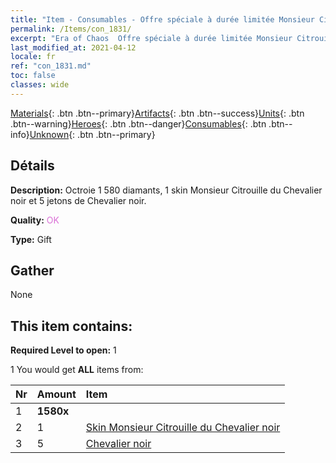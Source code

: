 ```yaml
---
title: "Item - Consumables - Offre spéciale à durée limitée Monsieur Citrouille"
permalink: /Items/con_1831/
excerpt: "Era of Chaos  Offre spéciale à durée limitée Monsieur Citrouille"
last_modified_at: 2021-04-12
locale: fr
ref: "con_1831.md"
toc: false
classes: wide
---
```

 [Materials](/fr/Items/){: .btn .btn--primary}[Artifacts](/fr/Items/Artifacts/){: .btn .btn--success}[Units](/fr/Items/Units/){: .btn .btn--warning}[Heroes](/fr/Items/Heroes/){: .btn .btn--danger}[Consumables](/fr/Items/Consumables/){: .btn .btn--info}[Unknown](/fr/Items/Unknown/){: .btn .btn--primary}

## Détails
 **Description:** Octroie 1 580 diamants, 1 skin Monsieur Citrouille du Chevalier noir et 5 jetons de Chevalier noir.

 **Quality:** <span style="color: #DA70D6">OK</span>

 **Type:** Gift

## Gather

  None

## This item contains:

 **Required Level to open:** 1

 1 You would get **ALL** items  from:

  | Nr | Amount |     Item    |
  |:---|:-------|:------------|
  | 1 |  **1580x** | <i class="fas fa-gem"/> |  | 
  | 2 | 1 | [Skin Monsieur Citrouille du Chevalier noir](/fr/Items/con_1982/) | 
  | 3 | 5 | [Chevalier noir](/fr/Items/unt_213/) | 
